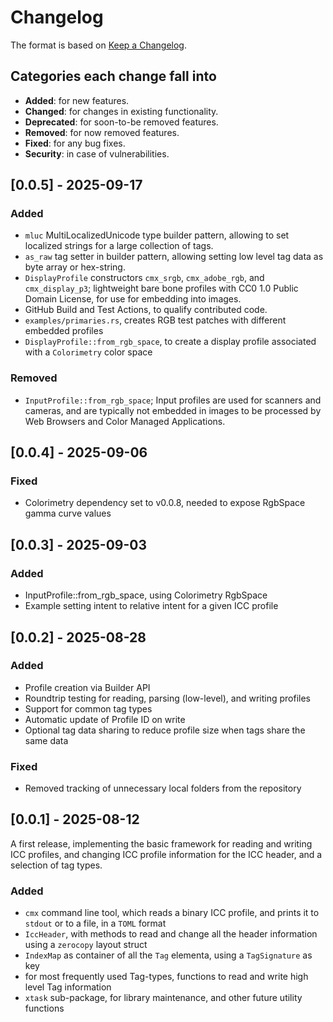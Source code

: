 # Changelog

The format is based on [Keep a Changelog](http://keepachangelog.com/en/1.0.0/).

## Categories each change fall into

* **Added**: for new features.
* **Changed**: for changes in existing functionality.
* **Deprecated**: for soon-to-be removed features.
* **Removed**: for now removed features.
* **Fixed**: for any bug fixes.
* **Security**: in case of vulnerabilities.

## [0.0.5] - 2025-09-17

### Added

* `mluc` MultiLocalizedUnicode type builder pattern, allowing to set localized
  strings for a large collection of tags.
* `as_raw` tag setter in builder pattern, allowing setting low level tag data
  as byte array or hex-string.
* `DisplayProfile` constructors `cmx_srgb`, `cmx_adobe_rgb`, and `cmx_display_p3`;
  lightweight bare bone profiles with CC0 1.0 Public Domain License, for use for
  embedding into images.
* GitHub Build and Test Actions, to qualify contributed code.
* `examples/primaries.rs`, creates RGB test patches with different embedded profiles
* `DisplayProfile::from_rgb_space`, to create a display profile associated with a `Colorimetry` color space

### Removed

* `InputProfile::from_rgb_space`; Input profiles are used for scanners and cameras, and are typically not embedded
  in images to be processed by Web Browsers and Color Managed Applications.

## [0.0.4] - 2025-09-06

### Fixed

* Colorimetry dependency set to v0.0.8, needed to expose RgbSpace gamma curve values

## [0.0.3] - 2025-09-03

### Added

* InputProfile::from_rgb_space, using Colorimetry RgbSpace
* Example setting intent to relative intent for a given ICC profile

## [0.0.2] - 2025-08-28

### Added

* Profile creation via Builder API
* Roundtrip testing for reading, parsing (low-level), and writing profiles
* Support for common tag types
* Automatic update of Profile ID on write
* Optional tag data sharing to reduce profile size when tags share the same data

### Fixed

* Removed tracking of unnecessary local folders from the repository

## [0.0.1] - 2025-08-12

A first release, implementing the basic framework for reading and writing ICC profiles, and changing
ICC profile information for the ICC header, and a selection of tag types.

### Added

* `cmx` command line tool, which reads a binary ICC profile, and prints it to
  `stdout` or to a file, in a `TOML` format
* `IccHeader`, with methods to read and change all the header information using a `zerocopy` layout
  struct
* `IndexMap` as container of all the `Tag` elementa, using a `TagSignature` as key
* for most frequently used Tag-types, functions to read and write high level Tag information
* `xtask` sub-package, for library maintenance, and other future utility functions
